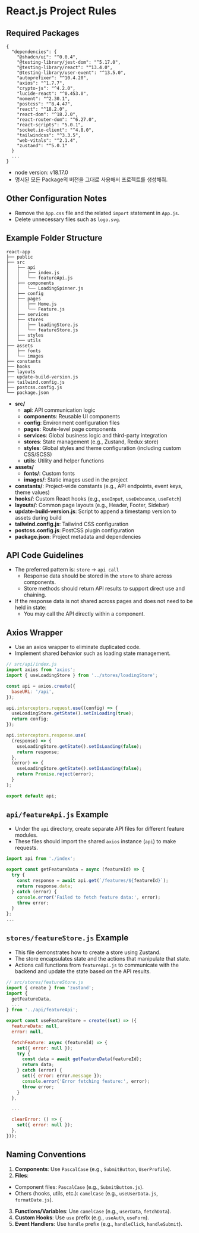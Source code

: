 # **React.js Project Rules**

## **Required Packages**

```
{
  "dependencies": {
    "@shadcn/ui": "^0.0.4",
    "@testing-library/jest-dom": "^5.17.0",
    "@testing-library/react": "^13.4.0",
    "@testing-library/user-event": "^13.5.0",
    "autoprefixer": "^10.4.20",
    "axios": "^1.7.7",
    "crypto-js": "^4.2.0",
    "lucide-react": "^0.453.0",
    "moment": "^2.30.1",
    "postcss": "^8.4.47",
    "react": "^18.2.0",
    "react-dom": "^18.2.0",
    "react-router-dom": "^6.27.0",
    "react-scripts": "5.0.1",
    "socket.io-client": "^4.8.0",
    "tailwindcss": "^3.3.5",
    "web-vitals": "^2.1.4",
    "zustand": "^5.0.1"
  }
  ...
}
```

* node version: v18.17.0
* 명시된 모든 Package의 버전을 그대로 사용해서 프로젝트를 생성해줘.

## **Other Configuration Notes**

* Remove the `App.css` file and the related `import` statement in `App.js`.
* Delete unnecessary files such as `logo.svg`.

## **Example Folder Structure**

```
react-app
├── public
├── src
│   ├── api
│   │   ├── index.js
│   │   └── featureApi.js
│   ├── components
│   │   └── LoadingSpinner.js
│   ├── config
│   ├── pages
│   │   ├── Home.js
│   │   └── Feature.js
│   ├── services
│   ├── stores
│   │   ├── loadingStore.js
│   │   └── featureStore.js
│   ├── styles
│   └── utils
├── assets
│   ├── fonts
│   └── images
├── constants
├── hooks
├── layouts
├── update-build-version.js
├── tailwind.config.js
├── postcss.config.js
└── package.json
```

* **src/**
  * **api**: API communication logic
  * **components**: Reusable UI components
  * **config**: Environment configuration files
  * **pages**: Route-level page components
  * **services**: Global business logic and third-party integration
  * **stores**: State management (e.g., Zustand, Redux store)
  * **styles**: Global styles and theme configuration (including custom CSS/SCSS)
  * **utils**: Utility and helper functions
* **assets/**
  * **fonts/**: Custom fonts
  * **images/**: Static images used in the project
* **constants/**: Project-wide constants (e.g., API endpoints, event keys, theme values)
* **hooks/**: Custom React hooks (e.g., `useInput`, `useDebounce`, `useFetch`)
* **layouts/**: Common page layouts (e.g., Header, Footer, Sidebar)
* **update-build-version.js**: Script to append a timestamp version to assets during build
* **tailwind.config.js**: Tailwind CSS configuration
* **postcss.config.js**: PostCSS plugin configuration
* **package.json**: Project metadata and dependencies

## **API Code Guidelines**

* The preferred pattern is: `store` → `api call`
  * Response data should be stored in the `store` to share across components.
  * Store methods should return API results to support direct use and chaining.
* If the response data is not shared across pages and does not need to be held in state:
  * You may call the API directly within a component.

## **Axios Wrapper**

* Use an axios wrapper to eliminate duplicated code.
* Implement shared behavior such as loading state management.

```javascript
// src/api/index.js
import axios from 'axios';
import { useLoadingStore } from '../stores/loadingStore';

const api = axios.create({
  baseURL: '/api',
});

api.interceptors.request.use((config) => {
  useLoadingStore.getState().setIsLoading(true);
  return config;
});

api.interceptors.response.use(
  (response) => {
    useLoadingStore.getState().setIsLoading(false);
    return response;
  },
  (error) => {
    useLoadingStore.getState().setIsLoading(false);
    return Promise.reject(error);
  }
);

export default api;
```

## **`api/featureApi.js` Example**

* Under the `api` directory, create separate API files for different feature modules.
* These files should import the shared `axios` instance (`api`) to make requests.

```javascript
import api from './index';

export const getFeatureData = async (featureId) => {
  try {
    const response = await api.get(`/features/${featureId}`);
    return response.data;
  } catch (error) {
    console.error('Failed to fetch feature data:', error);
    throw error;
  }
};
...
```

## **`stores/featureStore.js` Example**

  * This file demonstrates how to create a store using Zustand.
  * The store encapsulates state and the actions that manipulate that state.
  * Actions call functions from `featureApi.js` to communicate with the backend and update the state based on the API results.

```javascript
// src/stores/featureStore.js
import { create } from 'zustand';
import {
  getFeatureData,
  ...
} from '../api/featureApi';

export const useFeatureStore = create((set) => ({
  featureData: null,
  error: null,

  fetchFeature: async (featureId) => {
    set({ error: null });
    try {
      const data = await getFeatureData(featureId);
      return data;
    } catch (error) {
      set({ error: error.message });
      console.error('Error fetching feature:', error);
      throw error;
    }
  },

  ...

  clearError: () => {
    set({ error: null });
  },
}));
```

## **Naming Conventions**

1. **Components**: Use `PascalCase` (e.g., `SubmitButton`, `UserProfile`).
2. **Files**:
  * Component files: `PascalCase` (e.g., `SubmitButton.js`).
  * Others (hooks, utils, etc.): `camelCase` (e.g., `useUserData.js`, `formatDate.js`).
3. **Functions/Variables**: Use `camelCase` (e.g., `userData`, `fetchData`).
4. **Custom Hooks**: Use `use` prefix (e.g., `useAuth`, `useForm`).
5. **Event Handlers**: Use `handle` prefix (e.g., `handleClick`, `handleSubmit`).